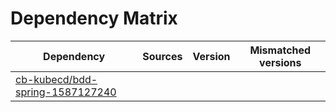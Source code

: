 # Dependency Matrix

Dependency | Sources | Version | Mismatched versions
---------- | ------- | ------- | -------------------
[cb-kubecd/bdd-spring-1587127240](https://github.com/cb-kubecd/bdd-spring-1587127240.git) |  | []() | 
